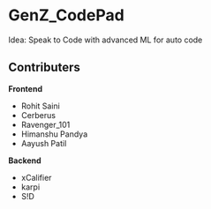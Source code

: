 # GenZ_CodePad
Idea: Speak to Code with advanced ML for auto code 
 
## Contributers
**Frontend**
 - Rohit Saini
 - Cerberus
 - Ravenger_101
 - Himanshu Pandya
 - Aayush Patil

**Backend**
 - xCalifier
 - karpi
 - S!D
